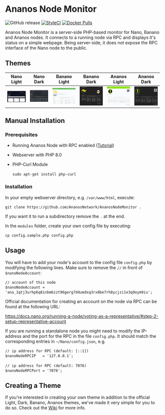 # Ananos Node Monitor

![GitHub release](https://img.shields.io/github/release/AnanosNetwork/AnanosNodeMonitor.svg?style=flat-square) [![StyleCI](https://styleci.io/repos/118352667/shield?branch=master)](https://styleci.io/repos/803179383) [![Docker Pulls](https://img.shields.io/docker/pulls/AnanosNetwork/AnanosNodeMonitor.svg?style=flat-square)](https://hub.docker.com/r/nanotools/nanonodemonitor/)

Ananos Node Monitor is a server-side PHP-based monitor for Nano, Banano and Ananos nodes. It connects to a running node via RPC and displays it's status on a simple webpage. Being server-side, it does not expose the RPC interface of the Nano node to the public.

## Themes

|Nano Light|Nano Dark|Banano Light|Banano Dark|Ananos Light|Ananos Dark|
|-|-|-|-|-|-|
|![Light](.github/theme-preview/nano-light.png)|![Dark](.github/theme-preview/nano-dark.png)|![Banano](.github/theme-preview/banano-light.png)|![Banano Dark](.github/theme-preview/banano-dark.png)|![Ananos](.github/theme-preview/ananos-light.png)|![Ananos Dark](.github/theme-preview/ananos-dark.png)|

## Manual Installation

### Prerequisites

- Running Ananos Node with RPC enabled ([Tutorial](https://docs.nano.org/running-a-node/node-setup/))
- Webserver with PHP 8.0
- PHP-Curl Module

    `sudo apt-get install php-curl`

### Installation

In your empty webserver directory, e.g. `/var/www/html`, execute:

    git clone https://github.com/AnanosNetwork/AnanosNodeMonitor .

If you want it to run a subdirectory remove the `.` at the end.

In the `modules` folder, create your own config file by executing:

    cp config.sample.php config.php

## Usage

You will have to add your node's account to the config file `config.php` by modifying the following lines. Make sure to remove the `//` in front of `$nanoNodeAccount`:

```
// account of this node
$nanoNodeAccount = 'ana_1qtj3urhp6q8inbm6zzt96gerg7d4umdxq3rx8be7rh8ycjzi1e3q9oym9iu';
```

Official documentation for creating an account on the node via RPC can be found at the following URL:

https://docs.nano.org/running-a-node/voting-as-a-representative/#step-2-setup-representative-account

If you are running a standalone node you might need to modify the IP-address and the port for the RPC in the file `config.php`. It should match the corresponding entries in `~/Nano/config.json`, e.g.

```
// ip address for RPC (default: [::1])
$nanoNodeRPCIP   = '127.0.0.1';

// ip address for RPC (default: 7076)
$nanoNodeRPCPort = '7076';
```

## Creating a Theme

If you're interested in creating your own theme in addition to the official Light,  Dark, Banano, Ananos themes, we've made it very simple for you to do so. Check out the [Wiki](https://github.com/NanoTools/nanoNodeMonitor/wiki/Create-a-theme) for more info.
